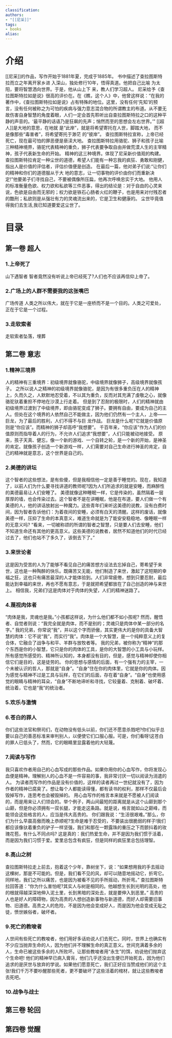 ```yaml
---
classification: 
authors: 
- "[[尼采]]"
tags:
- books 
alias:
---
```

# 介绍
[[尼采]]的作品，写作开始于1881年夏，完成于1885年。
书中描述了查拉图斯特拉而立之年离开家乡进 入深山，独处修行10年，悟得真道。他把自己比喻 为太阳，要将智慧洒向世界。于是，他从山上下 来，教人们学习超人。
尼采给予《查拉图斯特拉如是说》很高的评价在。在《瞧，这个人》中，他曾这样说：“在我的著作中，《查拉图斯特拉如是说》占有特殊的地位。这里，没有任何‘先知’的预言，没有任何被称之为可怕的疾病与强力意志混合物的所谓教主的布道。从不要无故伤害自身智慧的角度着眼，人们一定会首先聆听出自查拉图斯特拉之口的这种平静的声音的。‘最平静的话语乃是狂飙的先声；悄然而至的思想会左右世界。’”
[[超人]]是大地的意思，在地就 是“此岸”，就是将希望寄托在人世，脚踏大地， 而不是像那些“毒害者”，将希望寄托于渺茫 的“彼岸”。
查拉图斯特拉宣称，上帝已经死亡，现在最可怕的罪恶便是亵渎大地。
查拉图斯特拉用骆驼、狮子和孩子比喻三种精神境界，骆驼代表精神的重负，狮子代表要争取自由并做荒漠人生的主宰精神，孩子代表新生命的开始。
精神的这三种境界。体现了尼采新价值观的构建。查拉图斯特拉肯定一种尘世的道德，希望人们能有一种忘我的疯狂、勇敢和刚健，指出人是价值的评估者，评估价值便是创造。
在最后一篇，他对弟子们说:“让你们的精神和你们的道德服从于大 地的意志，让一切事物的评价由你们而重新决定!”他要弟子们寻找自己，不要被偶像所压扁，他再次呼唤忠实于大地。
他用人的标准衡量色欲、权力欲和私欲等三件恶事，得出的结论是：对于自由的心灵来说，色欲是自由而无邪的；权力欲是铁石心肠者火红的鞭子，也是用来对付残忍者的酷刑；私欲则是从强壮有力的灵魂流出来的，它是卫生和健康的。
尘世毕竟值得我们去生活,我已知道要爱这尘世了。

# 目录
## 第一卷 超人
### 1.上帝死了
山下遇智者
智者竟然没有听说上帝已经死了?人们也不应该再信仰上帝了。
### 2.广场上的人群不需要我的这张嘴巴
广场传道
人类之所以伟大，就在于它是一座桥而不是一个目的。人类之可爱处，正在于它是一个过程。
### 3.走软索者
走软索者坠落，埋葬
## 第二卷 意志
### 1.精神三境界
人的精神有三重境界：初级境界就像骆驼，中级境界就像狮子，高级境界就像孩子。
之所以说人之精神的初级境界就像骆驼，是因为有很多重负压在人的精神上，久而久之，人默默地忍受着，不以其为重负，反而对其充满了虔敬之心，就像骆驼驮着重担不停地在沙漠上行走着。
但是到了忍耐的极限时，人们的精神就由初级境界过渡到了中级境界，即由骆驼变成了狮子。要拥有自由，要成为自己的主人。但处在这个境界的人依然自己不能做主，因为他们仍然有一个主人，上帝——巨龙，为了最后的胜利，人们不得不与巨
龙作战。
巨龙是什么呢?它就是价值原则是“你应该”。而精神的狮子却高呼“我想要”。
千百年来，“你应该”作为人们的价值原则而指导着人的行为，不允许人们追求“我想要”，人们只能被动地接受。
原来，孩子天真、健忘，像一个新的游戏、一个自转之轮，是一个新的开始，是神圣的肯定。就像孩子创造一个新游戏一样，人们需要对自己生命进行神圣的肯定，自己的精神就是意志，这个世界是自己的。
### 2.美德的讲坛
这个智者的这些想法，是有些傻，但是我相信他一定是善于睡觉的。现在，我知道了，以前人们为什么要寻找讲道的教师呢?因为人们所追求的就是安睡，而麻醉性的美德最易让人们安睡了。
美德就像这种睡眠一样，它是传染的，虽然隔着一层厚厚的墙，也会传染过去。这个智者不是在讲睡眠，他是在布道，要人们做一个有美德的人，他的讲话放射出一种魔力。这些青年们来听这美德的说教，没有白费时间，因为智者告诉他们：为着夜间的安睡，必须有白天的清醒。这样的废话，就像美德一样，压抑了生命的本真意义，难道生命就是为了能安安稳稳地、像睡眠一样的无意义吗?
“看来，一切被称颂的所谓的智者之智慧，只是要人们去安睡，他们不知道生命还有其他的更高意义。这些美德的说教者，居然不知道他们的时代已经过去了，他们也站不了多久了，该倒去下了。”
### 3.来世论者
这是因为受苦的人为了能够不看见自己的痛苦想方设法去忘掉自己，寄希望于来世，这也是一种陶醉的快乐。既痛苦又无能，他们制造了来世，激起了这短期的幸福之狂，这也只有痛苦最深的人才能体验到。人们非常疲倦，想到只要忍耐，最后能达到幸福的来世，再也不愿有意志，于是就把希望都放在了自己创造的神与来世上。
相信我，兄弟们!这是肉体对于肉体的失望，人们的精神迷路了。
### 4.蔑视肉体者
“肉体是我，灵魂也是我。”小孩都这样说，为什么他们都不如小孩呢?
然而，醒悟者、自觉者则说：“我完全就是肉体，而不是别的；灵魂只是肉体中某一部分的名字。”
我的兄弟，你常说“我”，并以这个字而骄傲，其实更伟大的是你的具备大智慧的肉体：它不说“我”，而实行“我”。肉体是一个大智慧，是一个纯粹意义上的复合体，它融合了战争与和平、羊群与放牧者等。
我的兄弟，被你称为“精神”的那个东西是你的小智慧，它只是你的肉体的工具，是你的大智慧的小工具与小玩样。所有感觉所感受的、精神所认知的，本身都没有目的，但是，感觉与精神却使你相信它们是目的，这是徒劳的。
你的思想与感情的后面，有一个强有力的主宰，一个未被认识的哲人，那就是“自身”。“自身”住在你的肉体里，它就是你的肉体。因为感觉与精神不过是工具与玩样，在它们的后面，存在着“自身”。“自身”也使用感觉的眼睛与精神的耳朵，“自身”不断地谛听和寻找，它较量着、克制着、破坏着、统治着，它也是“我”的统治者。
### 5.欢乐与激情
### 6.苍白的罪人
你们这些法官和祭司们，在动物没有低头以前，你们还不愿意杀戮吧?你们似乎总要以自己的善恶标准来审判别人，以便使它们口服心服。可是，你们看呀!这苍白的罪人已低头了，然而，它的眼睛里显露着他的大轻蔑。
### 7.阅读与写作
我只喜欢作者用自己的心血写成的那些作品。如果你用你的心血写作，你将发现心血便是精神。理解别人的心血不是一件容易的事，我非常讨厌一切以阅读为消遣的人。
为读者而写作的作品是没有价值的，这样的读者再过一世纪就没有了，因为作者的精神已腐臭了。想让每个人都能读得懂，都有读书的权利，那样不仅最后会毁掉写作，连思考也会被毁掉的。
用心血写作的格言本来就是不愿被人们阅读的，而是用来让人们领会的。举个例子，两山间最短的距离就是从这个山巅到那个山巅，但是你必须拥有一双长腿，才能走这条路。就是说，格言就如山之巅峰，而能领会这些格言的人，应当是伟大高贵的。
你们跟我说：“生活很艰难。”那么，你们为什么早晨高傲而晚上恭顺呢?生命是难于忍受的，不要装出很脆弱的样子!我们都应该像驮着重负的驴子一样坚强，我们和那在一颗露珠的重压之下而颤抖着的玫瑰花苞，有什么不同点吗?
这是真的：我们热爱生命，并不是因为我们惯于活着，而是因为我们习惯于爱。爱里总包含有疯狂，但是同样的疯狂里总包括理智。
### 8.高山之树
查拉图斯特拉走上前去，抱着这个少年，靠树坐下，说：“如果想用我的手去摇动这棵树，那是不可能的。但是，我们看不见的风，却可以随意地摇动它，折弯它。同样地，我们之所以痛苦，也是因为被看不见的手所摇动，所折弯。”
查拉图斯特拉回答道：“你为什么害怕呢?其实人与树是相同的。他越想生长到光明的高处，他的根就得越深深地伸入泥土里，长到黑暗的深处去，就是要伸入到恶里。”
高贵的人也是好人的障碍物，因为高贵的人想创造新事物与新道德，而好人却需要旧事物、旧道德。高贵之人的危险，不是因为他会变成好人，而是因为他会变成无耻之徒，愤世嫉俗者，破坏者。
### 9.死亡的教唆者
人世间有些死亡的教唆者，他们用好多话劝说人们去死亡。同时，世界上也确实有不少应当抛弃生命的人，因为他们并不理解生命的真正意义。世间充满着多余的人，生命已被这些多余的人所败坏。让那些教唆者用“永生”的饵，劝说他们抛弃这个生命吧!
他们的精神早已病入膏肓，他们几乎还没出生便已开始死去，因为他们追求的是厌世与放弃的学说。如果他们愿意死亡，我们正好应当赞成他们的这个主张!我们千万不要吵醒那些死者，更不要破坏了这些活着的棺材，就让这些教唆者去死吧。
### 10.战争与战士


## 第三卷 轮回
## 第四卷 觉醒


